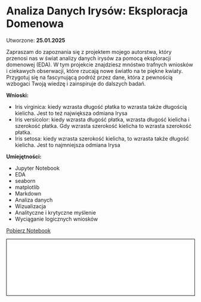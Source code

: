 # Analiza Danych Irysów: Eksploracja Domenowa

Utworzone: **25.01.2025**

Zapraszam do zapoznania się z projektem mojego autorstwa, który przenosi nas w świat analizy danych irysów za pomocą eksploracji domenowej (EDA). W tym projekcie znajdziesz mnóstwo trafnych wniosków i ciekawych obserwacji, które rzucają nowe światło na te piękne kwiaty. Przygotuj się na fascynującą podróż przez dane, która z pewnością wzbogaci Twoją wiedzę i zainspiruje do dalszych badań.


**Wnioski:**

* Iris virginica: kiedy wzrasta długość płatka to wzrasta także długością kielicha. Jest to też największa odmiana Irysa
* Iris versicolor: kiedy wzrasta długość płatka, wzrasta długość kielicha i szerokość płatka. Gdy wzrasta szerokość kielicha to wzrasta szerokość płatka.
* Iris setosa: kiedy wzrasta szerokość kielicha, to wzrasta także długość kielicha. Jest to najmniejsza odmiana Irysa


**Umiejętności:**
* Jupyter Notebook
* EDA
* seaborn
* matplotlib
* Markdown
* Analiza danych
* Wizualizacja
* Analityczne i krytyczne myślenie
* Wyciąganie logicznych wniosków



<a href="irysy.ipynb" download class="md-button md-button--primary">Pobierz Notebook</a>

<iframe
    id="content"
    src="irysy.html"
    width="100%"
    style="border:1px solid black;overflow:hidden;"
></iframe>

<script>
function resizeIframeToFitContent(iframe) {
    iframe.onload = function() {
        iframe.style.height = (iframe.contentWindow.document.documentElement.scrollHeight + 50) + "px";
        iframe.contentDocument.body.style["overflow"] = 'hidden';
    };
}
window.addEventListener('load', function() {
    var iframe = document.getElementById('content');
    resizeIframeToFitContent(iframe);
});
window.addEventListener('resize', function() {
    var iframe = document.getElementById('content');
    resizeIframeToFitContent(iframe);
});
</script>
